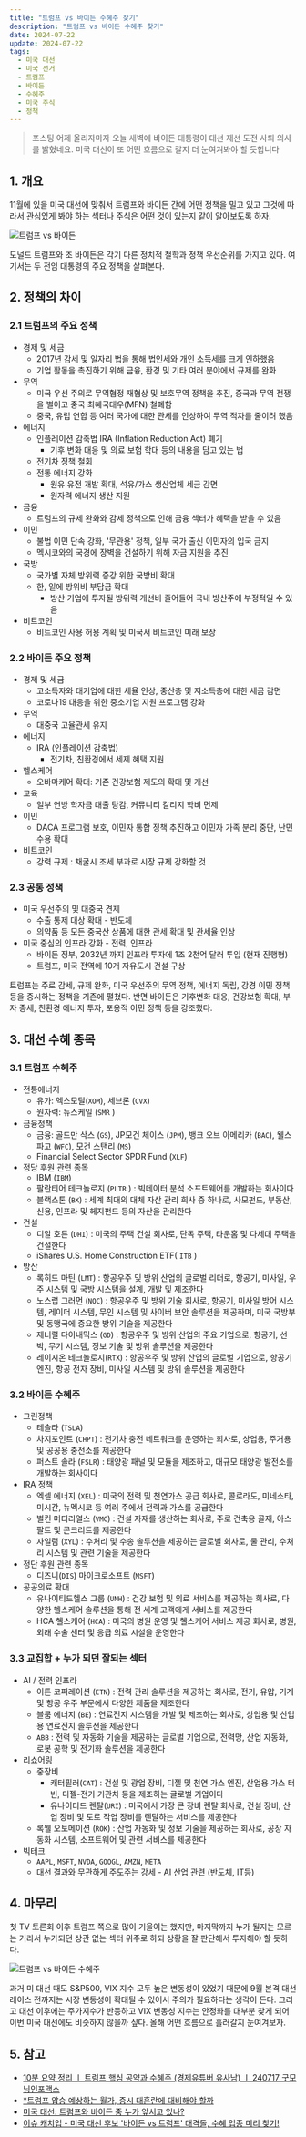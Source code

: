 ```yaml
---
title: "트럼프 vs 바이든 수혜주 찾기"
description: "트럼프 vs 바이든 수혜주 찾기"
date: 2024-07-22
update: 2024-07-22
tags:
  - 미국 대선
  - 미국 선거
  - 트럼프
  - 바이든
  - 수혜주
  - 미국 주식
  - 정책
---
```


> 포스팅 어제 올리자마자 오늘 새벽에 바이든 대통령이 대선 재선 도전 사퇴 의사를 밝혔네요. 미국 대선이 또 어떤 흐름으로 갈지 더 눈여겨봐야 할 듯합니다

## 1. 개요

11월에 있을 미국 대선에 맞춰서 트럼프와 바이든 간에 어떤 정책을 밀고 있고 그것에 따라서 관심있게 봐야 하는 섹터나 주식은 어떤 것이 있는지 같이 알아보도록 하자.

![트럼프 vs 바이든](image-20240724002244551.png)

도널드 트럼프와 조 바이든은 각기 다른 정치적 철학과 정책 우선순위를 가지고 있다. 여기서는 두 전임 대통령의 주요 정책을 살펴본다.

## 2. 정책의 차이

### 2.1 트럼프의 주요 정책

- 경제 및 세금
  - 2017년 감세 및 일자리 법을 통해 법인세와 개인 소득세를 크게 인하했음
  - 기업 활동을 촉진하기 위해 금융, 환경 및 기타 여러 분야에서 규제를 완화
- 무역
  - 미국 우선 주의로 무역협정 재협상 및 보호무역 정책을 추진, 중국과 무역 전쟁을 벌이고 중국 최혜국대우(MFN) 철폐함
  - 중국, 유럽 연합 등 여러 국가에 대한 관세를 인상하여 무역 적자를 줄이려 했음
- 에너지
  - 인플레이션 감축법 IRA (Inflation Reduction Act) 폐기
    - 기후 변화 대응 및 의료 보험 학대 등의 내용을 담고 있는 법
  - 전기차 정책 철회
  - 전통 에너지 강화
    - 원유 유전 개발 확대, 석유/가스 생산업체 세금 감면
    - 원자력 에너지 생산 지원
- 금융
  - 트럼프의 규제 완화와 감세 정책으로 인해 금융 섹터가 혜택을 받을 수 있음
- 이민
  - 불법 이민 단속 강화, '무관용' 정책, 일부 국가 출신 이민자의 입국 금지
  - 멕시코와의 국경에 장벽을 건설하기 위해 자금 지원을 추진
- 국방
  - 국가별 자체 방위력 증강 위한 국방비 확대
  - 한, 일에 방위비 부담금 확대
    - 방산 기업에 투자될 방위력 개선비 줄어들어 국내 방산주에 부정적일 수 있음
- 비트코인
  - 비트코인 사용 허용 계획 및 미국서 비트코인 미래 보장

### 2.2 바이든 주요 정책

- 경제 및 세금
  - 고소득자와 대기업에 대한 세율 인상, 중산층 및 저소득층에 대한 세금 감면
  - 코로나19 대응을 위한 중소기업 지원 프로그램 강화
- 무역
  - 대중국 고율관세 유지
- 에너지
  - IRA (인플레이션 감축법)
    - 전기차, 친환경에서 세제 혜택 지원
- 헬스케어
  - 오바마케어 확대: 기존 건강보험 제도의 확대 및 개선
- 교육
  - 일부 연방 학자금 대출 탕감, 커뮤니티 칼리지 학비 면제
- 이민
  - DACA 프로그램 보호, 이민자 통합 정책 추진하고 이민자 가족 분리 중단, 난민 수용 확대
- 비트코인
  - 강력 규제 : 채굴시 조세 부과로 시장 규제 강화할 것

### 2.3 공통 정책

- 미국 우선주의 및 대중국 견제
  - 수출 통제 대상 확대 - 반도체
  - 의약품 등 모든 중국산 상품에 대한 관세 확대 및 관세율 인상
- 미국 중심의 인프라 강화 - 전력, 인프라
  - 바이든 정부, 2032년 까지 인프라 투자에 1조 2천억 달러 투입 (현재 진행형)
  - 트럼프, 미국 전역에 10개 자유도시 건설 구상

트럼프는 주로 감세, 규제 완화, 미국 우선주의 무역 정책, 에너지 독립, 강경 이민 정책 등을 중시하는 정책을 기존에 펼쳤다. 반면 바이든은 기후변화 대응, 건강보험 확대, 부자 증세, 친환경 에너지 투자, 포용적 이민 정책 등을 강조했다.

## 3. 대선 수혜 종목

### 3.1 트럼프 수혜주

- 전통에너지
  - 유가: 엑스모딜(`XOM`), 세브론 (`CVX`)
  - 원자력: 뉴스케일 (`SMR` )
- 금융정책
  - 금융: 골드만 삭스 (`GS`), JP모건 체이스 (`JPM`), 뱅크 오브 아메리카 (`BAC`), 웰스 파고 (`WFC`), 모건 스탠리 (`MS`)
  - Financial Select Sector SPDR Fund (`XLF`)
- 정당 후원 관련 종목
  - IBM (`IBM`)
  - 팔란티어 테크놀로지 (`PLTR` ) : 빅데이터 분석 소프트웨어를 개발하는 회사이다
  - 블랙스톤 (`BX`) : 세계 최대의 대체 자산 관리 회사 중 하나로, 사모펀드, 부동산, 신용, 인프라 및 헤지펀드 등의 자산을 관리한다
- 건설
  - 디알 호튼 (`DHI`) : 미국의 주택 건설 회사로, 단독 주택, 타운홈 및 다세대 주택을 건설한다
  - iShares U.S. Home Construction ETF( `ITB` )
- 방산
  - 록히드 마틴 (`LMT`) : 항공우주 및 방위 산업의 글로벌 리더로, 항공기, 미사일, 우주 시스템 및 국방 시스템을 설계, 개발 및 제조한다
  - 노스럽 그러먼 (`NOC`) : 항공우주 및 방위 기술 회사로, 항공기, 미사일 방어 시스템, 레이더 시스템, 무인 시스템 및 사이버 보안 솔루션을 제공하며, 미국 국방부 및 동맹국에 중요한 방위 기술을 제공한다
  - 제너럴 다이내믹스 (`GD`) : 항공우주 및 방위 산업의 주요 기업으로, 항공기, 선박, 무기 시스템, 정보 기술 및 방위 솔루션을 제공한다
  - 레이시온 테크놀로지(`RTX`) : 항공우주 및 방위 산업의 글로벌 기업으로, 항공기 엔진, 항공 전자 장비, 미사일 시스템 및 방위 솔루션을 제공한다

### 3.2 바이든 수혜주

- 그린정책
  - 테슬라 (`TSLA`)
  - 차지포인트 (`CHPT`) : 전기차 충전 네트워크를 운영하는 회사로, 상업용, 주거용 및 공공용 충전소를 제공한다
  - 퍼스트 솔라 (`FSLR`) : 태양광 패널 및 모듈을 제조하고, 대규모 태양광 발전소를 개발하는 회사이다
- IRA 정책
  - 엑셀 에너지 (`XEL`) : 미국의 전력 및 천연가스 공급 회사로, 콜로라도, 미네소타, 미시간, 뉴멕시코 등 여러 주에서 전력과 가스를 공급한다
  - 벌컨 머티리얼스 (`VMC`) : 건설 자재를 생산하는 회사로, 주로 건축용 골재, 아스팔트 및 콘크리트를 제공한다
  - 자일럼 (`XYL`) : 수처리 및 수송 솔루션을 제공하는 글로벌 회사로, 물 관리, 수처리 시스템 및 관련 기술을 제공한다
- 정단 후원 관련 종목
  - 디즈니(`DIS`) 마이크로소프트 (`MSFT`)
- 공공의료 확대
  - 유나이티드헬스 그룹 (`UNH`) : 건강 보험 및 의료 서비스를 제공하는 회사로, 다양한 헬스케어 솔루션을 통해 전 세계 고객에게 서비스를 제공한다
  - HCA 헬스케어 (`HCA`) : 미국의 병원 운영 및 헬스케어 서비스 제공 회사로, 병원, 외래 수술 센터 및 응급 의료 시설을 운영한다

### 3.3 교집합 + 누가 되던 잘되는 섹터

- AI / 전력 인프라
  - 이튼 코퍼레이션 (`ETN`) : 전력 관리 솔루션을 제공하는 회사로, 전기, 유압, 기계 및 항공 우주 부문에서 다양한 제품을 제조한다
  - 블룸 에너지 (`BE`) : 연료전지 시스템을 개발 및 제조하는 회사로, 상업용 및 산업용 연료전지 솔루션을 제공한다
  - `ABB` : 전력 및 자동화 기술을 제공하는 글로벌 기업으로, 전력망, 산업 자동화, 로봇 공학 및 전기화 솔루션을 제공한다
- 리쇼어링
  - 중장비
    - 캐터필러(`CAT`) : 건설 및 광업 장비, 디젤 및 천연 가스 엔진, 산업용 가스 터빈, 디젤-전기 기관차 등을 제조하는 글로벌 기업이다
    - 유나이티드 렌탈(`URI`) : 미국에서 가장 큰 장비 렌탈 회사로, 건설 장비, 산업 장비 및 도로 작업 장비를 렌탈하는 서비스를 제공한다
  - 록웰 오토메이션 (`ROK`) : 산업 자동화 및 정보 기술을 제공하는 회사로, 공장 자동화 시스템, 소프트웨어 및 관련 서비스를 제공한다
- 빅테크
  - `AAPL`, `MSFT`, `NVDA`, `GOOGL`, `AMZN`, `META`
  - 대선 결과와 무관하게 주도주는 강세 - AI 산업 관련 (반도체, IT등)

## 4. 마무리

첫 TV 토론회 이후 트럼프 쪽으로 많이 기울이는 했지만, 마지막까지 누가 될지는 모르는 거라서 누가되던 상관 없는 섹터 위주로 하되 상황을 잘 판단해서 투자해야 할 듯하다.

![트럼프 vs 바이든 수혜주](image-20240724002300334.png)

과거 미 대선 때도 S&P500, VIX 지수 모두 높은 변동성이 있었기 때문에 9월 본격 대선 레이스 전까지는 시장 변동성이 확대될 수 있어서 주의가 필요하다는 생각이 든다. 그리고 대선 이후에는 주가지수가 반등하고 VIX 변동성 지수는 안정화를 대부분 찾게 되어 이번 미국 대선에도 비슷하지 않을까 싶다. 올해 어떤 흐름으로 흘러갈지 눈여겨보자.

## 5. 참고

- [10분 요약 정리 ㅣ 트럼프 핵심 공약과 수혜주 (경제유튜버 유사남) ㅣ 240717 굿모닝인포맥스](https://www.youtube.com/watch?v=-K0-TYd3LJ0)
- [*트럼프 압승 예상하는 월가, 증시 대혼란에 대비해야 할까](https://www.youtube.com/watch?v=XkDSnyA8S6A)
- [미국 대선: 트럼프와 바이든 중 누가 앞서고 있나?](https://www.bbc.com/korean/international-53676434)
- [이슈 캐치업 - 미국 대선 후보 '바이든 vs 트럼프' 대격돌, 수혜 업종 미리 찾기!](https://www.youtube.com/watch?v=Rlmjs-5yh8I)
